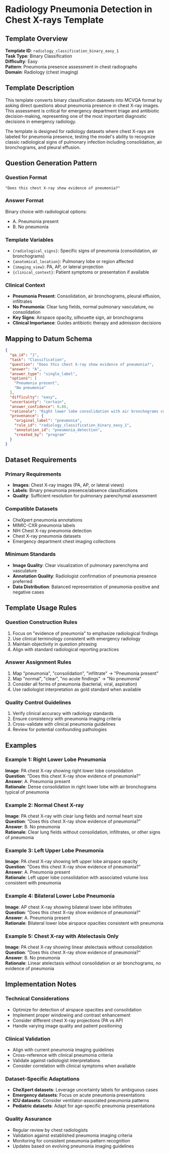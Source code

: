 # Radiology Pneumonia Detection in Chest X-rays Template

## Template Overview

**Template ID**: `radiology_classification_binary_easy_1`  
**Task Type**: Binary Classification  
**Difficulty**: Easy  
**Pattern**: Pneumonia presence assessment in chest radiographs  
**Domain**: Radiology (chest imaging)

## Template Description

This template converts binary classification datasets into MCVQA format by asking direct questions about pneumonia presence in chest X-ray images. This assessment is critical for emergency department triage and antibiotic decision-making, representing one of the most important diagnostic decisions in emergency radiology.

The template is designed for radiology datasets where chest X-rays are labeled for pneumonia presence, testing the model's ability to recognize classic radiological signs of pulmonary infection including consolidation, air bronchograms, and pleural effusion.

## Question Generation Pattern

### Question Format
```
"Does this chest X-ray show evidence of pneumonia?"
```

### Answer Format
Binary choice with radiological options:
- A. Pneumonia present
- B. No pneumonia

### Template Variables
- `{radiological_signs}`: Specific signs of pneumonia (consolidation, air bronchograms)
- `{anatomical_location}`: Pulmonary lobe or region affected
- `{imaging_view}`: PA, AP, or lateral projection
- `{clinical_context}`: Patient symptoms or presentation if available

### Clinical Context
- **Pneumonia Present**: Consolidation, air bronchograms, pleural effusion, infiltrates
- **No Pneumonia**: Clear lung fields, normal pulmonary vasculature, no consolidation
- **Key Signs**: Airspace opacity, silhouette sign, air bronchograms
- **Clinical Importance**: Guides antibiotic therapy and admission decisions

## Mapping to Datum Schema

```json
{
  "qa_id": "1",
  "task": "Classification",
  "question": "Does this chest X-ray show evidence of pneumonia?",
  "answer": "A",
  "answer_type": "single_label",
  "options": [
    "Pneumonia present",
    "No pneumonia"
  ],
  "difficulty": "easy",
  "uncertainty": "certain",
  "answer_confidence": 0.88,
  "rationale": "Right lower lobe consolidation with air bronchograms consistent with pneumonia",
  "provenance": {
    "original_label": "pneumonia",
    "rule_id": "radiology_classification_binary_easy_1",
    "annotation_id": "pneumonia_detection",
    "created_by": "program"
  }
}
```

## Dataset Requirements

### Primary Requirements
- **Images**: Chest X-ray images (PA, AP, or lateral views)
- **Labels**: Binary pneumonia presence/absence classifications
- **Quality**: Sufficient resolution for pulmonary parenchymal assessment

### Compatible Datasets
- CheXpert pneumonia annotations
- MIMIC-CXR pneumonia labels
- NIH Chest X-ray pneumonia detection
- Chest X-ray pneumonia datasets
- Emergency department chest imaging collections

### Minimum Standards
- **Image Quality**: Clear visualization of pulmonary parenchyma and vasculature
- **Annotation Quality**: Radiologist confirmation of pneumonia presence preferred
- **Data Distribution**: Balanced representation of pneumonia-positive and negative cases

## Template Usage Rules

### Question Construction Rules
1. Focus on "evidence of pneumonia" to emphasize radiological findings
2. Use clinical terminology consistent with emergency radiology
3. Maintain objectivity in question phrasing
4. Align with standard radiological reporting practices

### Answer Assignment Rules
1. Map "pneumonia", "consolidation", "infiltrate" → "Pneumonia present"
2. Map "normal", "clear", "no acute findings" → "No pneumonia"
3. Consider all forms of pneumonia (bacterial, viral, aspiration)
4. Use radiologist interpretation as gold standard when available

### Quality Control Guidelines
1. Verify clinical accuracy with radiology standards
2. Ensure consistency with pneumonia imaging criteria
3. Cross-validate with clinical pneumonia guidelines
4. Review for potential confounding pathologies

## Examples

### Example 1: Right Lower Lobe Pneumonia
**Image**: PA chest X-ray showing right lower lobe consolidation  
**Question**: "Does this chest X-ray show evidence of pneumonia?"  
**Answer**: A. Pneumonia present  
**Rationale**: Dense consolidation in right lower lobe with air bronchograms typical of pneumonia

### Example 2: Normal Chest X-ray
**Image**: PA chest X-ray with clear lung fields and normal heart size  
**Question**: "Does this chest X-ray show evidence of pneumonia?"  
**Answer**: B. No pneumonia  
**Rationale**: Clear lung fields without consolidation, infiltrates, or other signs of pneumonia

### Example 3: Left Upper Lobe Pneumonia
**Image**: PA chest X-ray showing left upper lobe airspace opacity  
**Question**: "Does this chest X-ray show evidence of pneumonia?"  
**Answer**: A. Pneumonia present  
**Rationale**: Left upper lobe consolidation with associated volume loss consistent with pneumonia

### Example 4: Bilateral Lower Lobe Pneumonia
**Image**: AP chest X-ray showing bilateral lower lobe infiltrates  
**Question**: "Does this chest X-ray show evidence of pneumonia?"  
**Answer**: A. Pneumonia present  
**Rationale**: Bilateral lower lobe airspace opacities consistent with pneumonia

### Example 5: Chest X-ray with Atelectasis Only
**Image**: PA chest X-ray showing linear atelectasis without consolidation  
**Question**: "Does this chest X-ray show evidence of pneumonia?"  
**Answer**: B. No pneumonia  
**Rationale**: Linear atelectasis without consolidation or air bronchograms, no evidence of pneumonia

## Implementation Notes

### Technical Considerations
- Optimize for detection of airspace opacities and consolidation
- Implement proper windowing and contrast enhancement
- Consider different chest X-ray projections (PA vs AP)
- Handle varying image quality and patient positioning

### Clinical Validation
- Align with current pneumonia imaging guidelines
- Cross-reference with clinical pneumonia criteria
- Validate against radiologist interpretations
- Consider correlation with clinical symptoms when available

### Dataset-Specific Adaptations
- **CheXpert datasets**: Leverage uncertainty labels for ambiguous cases
- **Emergency datasets**: Focus on acute pneumonia presentations
- **ICU datasets**: Consider ventilator-associated pneumonia patterns
- **Pediatric datasets**: Adapt for age-specific pneumonia presentations

### Quality Assurance
- Regular review by chest radiologists
- Validation against established pneumonia imaging criteria
- Monitoring for consistent pneumonia pattern recognition
- Updates based on evolving pneumonia imaging guidelines
